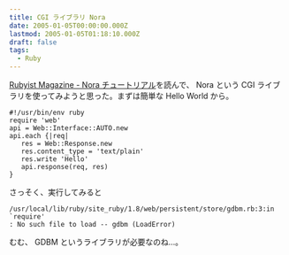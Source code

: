 ```yaml
---
title: CGI ライブラリ Nora
date: 2005-01-05T00:00:00.000Z
lastmod: 2005-01-05T01:18:10.000Z
draft: false
tags:
  - Ruby
---
```


[Rubyist Magazine - Nora チュートリアル](http://jp.rubyist.net/magazine/?0001-NoraTutorial)を読んで、 Nora という CGI ライブラリを使ってみようと思った。まずは簡単な Hello World から。

```
#!/usr/bin/env ruby
require 'web'
api = Web::Interface::AUTO.new
api.each {|req|
   res = Web::Response.new
   res.content_type = 'text/plain'
   res.write 'Hello'
   api.response(req, res)
}
```

さっそく、実行してみると

```
/usr/local/lib/ruby/site_ruby/1.8/web/persistent/store/gdbm.rb:3:in `require'
: No such file to load -- gdbm (LoadError)
```

むむ、 GDBM というライブラリが必要なのね…。

